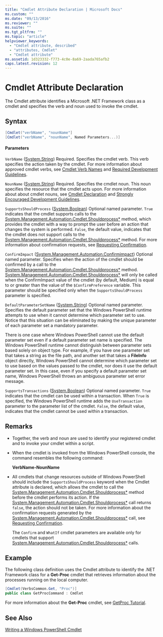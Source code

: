 ```yaml
---
title: "Cmdlet Attribute Declaration | Microsoft Docs"
ms.custom: ""
ms.date: "09/13/2016"
ms.reviewer: ""
ms.suite: ""
ms.tgt_pltfrm: ""
ms.topic: "article"
helpviewer_keywords:
  - "Cmdlet attribute, described"
  - "attributes, Cmdlet"
  - "Cmdlet attribute"
ms.assetid: 1d323332-f773-4c0e-8a69-2aada765afb2
caps.latest.revision: 12
---
```

# Cmdlet Attribute Declaration
The Cmdlet attribute identifies a Microsoft .NET Framework class as a cmdlet and specifies the verb and noun used to invoke the cmdlet.

## Syntax

```csharp
[Cmdlet("verbName", "nounName"]
[Cmdlet("verbName", "nounName", Named Parameters...)]
```

#### Parameters
 `VerbName` ([System.String](/dotnet/api/System.String))
 Required. Specifies the cmdlet verb. This verb specifies the action taken by the cmdlet. For more information about approved cmdlet verbs, see [Cmdlet Verb Names](./approved-verbs-for-windows-powershell-commands.md) and [Required Development Guidelines](./required-development-guidelines.md).

 `NounName` ([System.String](/dotnet/api/System.String))
 Required. Specifies the cmdlet noun. This noun specifies the resource that the cmdlet acts upon. For more information about about cmdlet nouns, see [Cmdlet Declaration](./cmdlet-class-declaration.md) and [Strongly Encouraged Development Guidelines](./strongly-encouraged-development-guidelines.md).

 `SupportsShouldProcess` ([System.Boolean](/dotnet/api/System.Boolean))
 Optional named parameter. `True` indicates that the cmdlet supports calls to the [System.Management.Automation.Cmdlet.Shouldprocess*](/dotnet/api/System.Management.Automation.Cmdlet.ShouldProcess) method, which provides the cmdlet with a way to prompt the user before an action that changes the system is performed. `False`, the default value, indicates that the cmdlet does not support calls to the [System.Management.Automation.Cmdlet.Shouldprocess*](/dotnet/api/System.Management.Automation.Cmdlet.ShouldProcess) method. For more information about confirmation requests, see [Requesting Confirmation](./requesting-confirmation-from-cmdlets.md).

 `ConfirmImpact` ([System.Management.Automation.Confirmimpact](/dotnet/api/System.Management.Automation.ConfirmImpact))
 Optional named parameter. Specifies when the action of the cmdlet should be confirmed by a call to the [System.Management.Automation.Cmdlet.Shouldprocess*](/dotnet/api/System.Management.Automation.Cmdlet.ShouldProcess) method. [System.Management.Automation.Cmdlet.Shouldprocess*](/dotnet/api/System.Management.Automation.Cmdlet.ShouldProcess) will only be called when the ConfirmImpact value of the cmdlet (by default, Medium) is equal to or greater than the value of the `$ConfirmPreference` variable. This parameter should be specified only when the `SupportsShouldProcess` parameter is specified.

 `DefaultParameterSetName` ([System.String](/dotnet/api/System.String))
 Optional named parameter. Specifies the default parameter set that the Windows PowerShell runtime attempts to use when it cannot determine which parameter set to use. Notice that this situation can be eliminated by making the unique parameter of each parameter set a mandatory parameter.

 There is one case where Windows PowerShell cannot use the default parameter set even if a default parameter set name is specified. The Windows PowerShell runtime cannot distinguish between parameter sets based solely on object type. For example, if you have one parameter set that takes a string as the file path, and another set that takes a **FileInfo** object directly, Windows PowerShell cannot determine which parameter set to use based on the values passed to the cmdlet, nor does it use the default parameter set. In this case, even if you specify a default parameter set name, Windows PowerShell throws an ambiguous parameter set error message.

 `SupportsTransactions` ([System.Boolean](/dotnet/api/System.Boolean))
 Optional named parameter. `True` indicates that the cmdlet can be used within a transaction. When `True` is specified, the Windows PowerShell runtime adds the `UseTransaction` parameter to the parameter list of the cmdlet. `False`, the default value, indicates that the cmdlet cannot be used within a transaction.

## Remarks

-   Together, the verb and noun are used to identify your registered cmdlet and to invoke your cmdlet within a script.

-   When the cmdlet is invoked from the Windows PowerShell console, the command resembles the following command:

     **VerbName-NounName**

-   All cmdlets that change resources outside of Windows PowerShell should include the `SupportsShouldProcess` keyword when the Cmdlet attribute is declared, which allows the cmdlet to call the [System.Management.Automation.Cmdlet.Shouldprocess*](/dotnet/api/System.Management.Automation.Cmdlet.ShouldProcess) method before the cmdlet performs its action. If the [System.Management.Automation.Cmdlet.Shouldprocess*](/dotnet/api/System.Management.Automation.Cmdlet.ShouldProcess) call returns `false`, the action should not be taken. For more information about the confirmation requests generated by the [System.Management.Automation.Cmdlet.Shouldprocess*](/dotnet/api/System.Management.Automation.Cmdlet.ShouldProcess) call, see [Requesting Confirmation](./requesting-confirmation-from-cmdlets.md).

     The `Confirm` and `WhatIf` cmdlet parameters are available only for cmdlets that support [System.Management.Automation.Cmdlet.Shouldprocess*](/dotnet/api/System.Management.Automation.Cmdlet.ShouldProcess) calls.

## Example
 The following class definition uses the Cmdlet attribute to identify the .NET Framework class for a **Get-Proc** cmdlet that retrieves information about the processes running on the local computer.

```csharp
[Cmdlet(VerbsCommon.Get, "Proc")]
public class GetProcCommand : Cmdlet
```

 For more information about the **Get-Proc** cmdlet, see [GetProc Tutorial](./getproc-tutorial.md).

## See Also
 [Writing a Windows PowerShell Cmdlet](./writing-a-windows-powershell-cmdlet.md)
